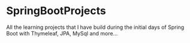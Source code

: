 # SpringBootProjects
All the learning projects that I have build during the initial days of Spring Boot with Thymeleaf, JPA, MySql and more...
